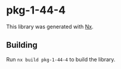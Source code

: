 # pkg-1-44-4

This library was generated with [Nx](https://nx.dev).

## Building

Run `nx build pkg-1-44-4` to build the library.
